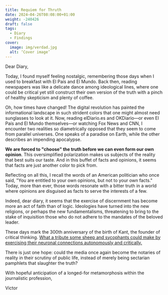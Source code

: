 ```yaml
---
title: Requiem for Thruth
date: 2024–04-26T08:08:00+01:00
weight: -240426
draft: false
tags:
  - Diary
  - Findings
cover:
  image: img/verdad.jpg
  alt: ‘Cover image’
---
```


Dear Diary,

Today, I found myself feeling nostalgic, remembering those days when I used to breakfast with El País and El Mundo. Back then, reading newspapers was like a delicate dance among ideological lines, where one could be critical yet still construct their own version of the truth with a pinch of healthy skepticism and plenty of coffee.

Oh, how times have changed! The digital revolution has painted the informational landscape in such strident colors that one might almost need sunglasses to look at it. Now, reading elDiario.es and OKDiario—or even El País and El Mundo themselves—or watching Fox News and CNN, I encounter two realities so diametrically opposed that they seem to come from parallel universes. One speaks of a paradise on Earth, while the other describes an impending apocalypse.

**We are forced to "choose" the truth before we can even form our own opinion**. This oversimplified polarization makes us subjects of the reality that best suits our taste. And in this buffet of facts and opinions, it seems that facts are just another color to pick from.

Reflecting on all this, I recall the words of an American politician who once said, "You are entitled to your own opinions, but not to your own facts." Today, more than ever, those words resonate with a bitter truth in a world where opinions are disguised as facts to serve the interests of a few.

Indeed, dear diary, it seems that the exercise of discernment has become more an act of faith than of logic. Ideologies have turned into the new religions, or perhaps the new fundamentalisms, threatening to bring to the stake of inquisition those who do not adhere to the mandates of the beloved leader.

These days mark the 300th anniversary of the birth of Kant, the founder of critical thinking. [What a tribute some sheep and sycophants could make by exercising their neuronal connections autonomously and critically.](https://odasnac.com/posts/kant/)

There is just one hope: could the media once again become the notaries of reality in their scrutiny of public life, instead of merely being sectarian pamphlets that slaughter the truth?

With hopeful anticipation of a longed-for metamorphosis within the journalistic profession,

Victor